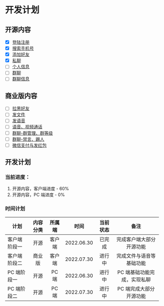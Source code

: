 # 开发计划

## 开源内容

- [x] [登陆注册]()
- [x] [搜索手机号]()
- [x] [添加好友]()
- [x] [私聊]()
- [ ] [个人信息]()
- [ ] [群聊]()
- [ ] [群聊信息]()

## 商业版内容

- [ ] [拉黑好友]()
- [ ] [发文件]()
- [ ] [发语音]()
- [ ] [语音、视频通话]()
- [ ] [群聊-群管理、群等级]()
- [ ] [群聊-禁言、踢人]()
- [ ] [微信支付与发红包]()

## 开发计划

### 当前进度：

1. 开源内容，客户端进度 - 60%
2. 开源内容，PC 端进度 - 0%

### 时间计划

| 计划         | 内容分类 | 所属端 |    时间    | 当前状态 |            备注             |
| ------------ | :------: | :----: | :--------: | :------: | :-------------------------: |
| 客户端阶段一 |   开源   | 客户端 | 2022.06.30 |  已完成  |  完成客户端大部分开源功能   |
| 客户端阶段二 |  商业版  | 客户端 | 2022.07.30 |  进行中  |  完成文件与语音等基础功能   |
| PC 端阶段一  |   开源   | PC 端  | 2022.06.30 |  进行中  | PC 端基础功能完成，实现私聊 |
| PC 端阶段二  |   开源   | PC 端  | 2022.07.30 |  进行中  |   PC 端完成大部分开源功能   |
